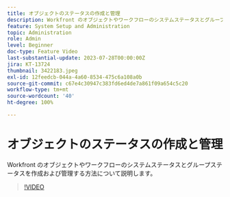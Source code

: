 ```yaml
---
title: オブジェクトのステータスの作成と管理
description: Workfront のオブジェクトやワークフローのシステムステータスとグループステータスを作成および管理する方法について説明します。
feature: System Setup and Administration
topic: Administration
role: Admin
level: Beginner
doc-type: Feature Video
last-substantial-update: 2023-07-28T00:00:00Z
jira: KT-13724
thumbnail: 3422183.jpeg
exl-id: 12feedcb-044a-4a60-8534-475c6a108a0b
source-git-commit: c67e4c30947c383fd6ed4de7a861f09a654c5c20
workflow-type: tm+mt
source-wordcount: '40'
ht-degree: 100%

---
```


# オブジェクトのステータスの作成と管理

Workfront のオブジェクトやワークフローのシステムステータスとグループステータスを作成および管理する方法について説明します。

>[!VIDEO](https://video.tv.adobe.com/v/3422183/?learn=on)
